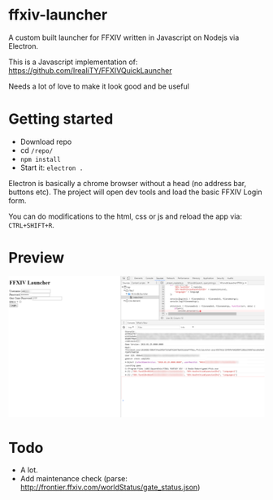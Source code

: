 # ffxiv-launcher

A custom built launcher for FFXIV written in Javascript on Nodejs via Electron.

This is a Javascript implementation of: https://github.com/IrealiTY/FFXIVQuickLauncher

Needs a lot of love to make it look good and be useful

# Getting started

- Download repo
- cd `/repo/`
- `npm install`
- Start it: `electron .`

Electron is basically a chrome browser without a head (no address bar, buttons etc). The project will open dev tools and load the basic FFXIV Login form.

You can do modifications to the html, css or js and reload the app via: `CTRL+SHIFT+R`.


# Preview

![preview](./preview.png)

# Todo

- A lot.
- Add maintenance check (parse: http://frontier.ffxiv.com/worldStatus/gate_status.json)
